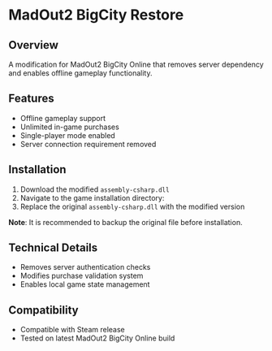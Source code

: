 # MadOut2 BigCity Restore

## Overview
A modification for MadOut2 BigCity Online that removes server dependency and enables offline gameplay functionality.

## Features
* Offline gameplay support
* Unlimited in-game purchases
* Single-player mode enabled
* Server connection requirement removed

## Installation
1. Download the modified `assembly-csharp.dll`
2. Navigate to the game installation directory:
3. Replace the original `assembly-csharp.dll` with the modified version

**Note**: It is recommended to backup the original file before installation.

## Technical Details
- Removes server authentication checks
- Modifies purchase validation system
- Enables local game state management

## Compatibility
- Compatible with Steam release
- Tested on latest MadOut2 BigCity Online build
